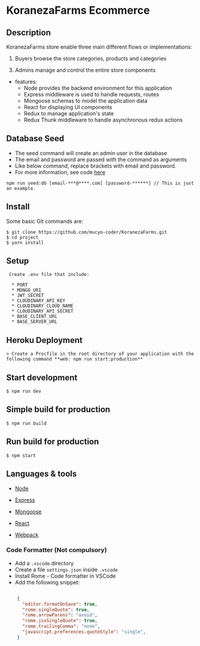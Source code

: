 # KoranezaFarms Ecommerce

## Description

KoranezaFarms store enable three main different flows or implementations:

1. Buyers browse the store categories, products and categories
<!-- 2. Sellers or Merchants manage their own brand component -->
3. Admins manage and control the entire store components 


* features:
  * Node provides the backend environment for this application
  * Express middleware is used to handle requests, routes
  * Mongoose schemas to model the application data
  * React for displaying UI components
  * Redux to manage application's state
  * Redux Thunk middleware to handle asynchronous redux actions


## Database Seed

* The seed command will create an admin user in the database
* The email and password are passed with the command as arguments
* Like below command, replace brackets with email and password. 
* For more information, see code [here](server/utils/seed.js)

```
npm run seed:db [email-***@****.com] [password-******] // This is just an example.
```

<!-- ## Demo

This application is deployed on Heroku. Please check it out :smile: [here](https://mern-store-80202.herokuapp.com/).

See admin dashboard [demo](https://mernstore-bucket.s3.us-east-2.amazonaws.com/admin.mp4) -->

## Install

Some basic Git commands are:

```
$ git clone https://github.com/mucyo-coder/KoranezaFarms.git
$ cd project
$ yarn install
```

## Setup

```
 Create .env file that include:

  * PORT
  * MONGO_URI
  * JWT_SECRET
  * CLOUDINARY_API_KEY
  * CLOUDINARY_CLOUD_NAME
  * CLOUDINARY_API_SECRET
  * BASE_CLIENT_URL
  * BASE_SERVER_URL
```

## Heroku Deployment

```
> Create a Procfile in the root directory of your application with the following command **web: npm run start:production**
```

## Start development

```
$ npm run dev
```

## Simple build for production

```
$ npm run build
```

## Run build for production

```
$ npm start
```


## Languages & tools

- [Node](https://nodejs.org/en/)

- [Express](https://expressjs.com/)

- [Mongoose](https://mongoosejs.com/)

- [React](https://reactjs.org/)

- [Webpack](https://webpack.js.org/)


### Code Formatter (Not compulsory)

- Add a `.vscode` directory
- Create a file `settings.json` inside `.vscode`
- Install Rome - Code formatter in VSCode
- Add the following snippet:  

```json

    {
      "editor.formatOnSave": true,
      "rome.singleQuote": true,
      "rome.arrowParens": "avoid",
      "rome.jsxSingleQuote": true,
      "rome.trailingComma": "none",
      "javascript.preferences.quoteStyle": "single",
    }

```

